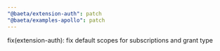 ```yaml
---
"@baeta/extension-auth": patch
"@baeta/examples-apollo": patch
---
```


fix(extension-auth): fix default scopes for subscriptions and grant type
